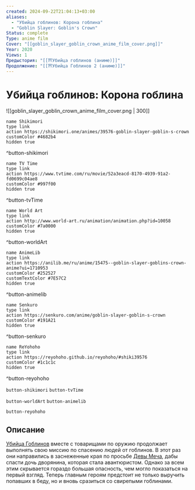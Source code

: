 ```yaml
---
created: 2024-09-22T21:04:13+03:00
aliases:
  - "Убийца гоблинов: Корона гоблина"
  - "Goblin Slayer: Goblin's Crown"
Status: complete
Type: anime film
Cover: "[[goblin_slayer_goblin_crown_anime_film_cover.png]]"
Year: 2020
Views: 1
Предыстория: "[[⛩️Убийца гоблинов (аниме)]]"
Продолжение: "[[⛩️Убийца Гоблинов 2 (аниме)]]"
---
```


# Убийца гоблинов: Корона гоблина

![[goblin_slayer_goblin_crown_anime_film_cover.png | 300]]

```button
name Shikimori
type link
action https://shikimori.one/animes/39576-goblin-slayer-goblin-s-crown
customColor #4682b4
hidden true
```
^button-shikimori

```button
name TV Time
type link
action https://www.tvtime.com/ru/movie/52a3eacd-8170-4939-91a2-fd0699c04ae8
customColor #997f00
hidden true
```
^button-tvTime

```button
name World Art
type link
action http://www.world-art.ru/animation/animation.php?id=10058
customColor #7a0000
hidden true
```
^button-worldArt

```button
name AnimeLib
type link
action https://anilib.me/ru/anime/15475--goblin-slayer-goblins-crown-anime?ui=1710953
customColor #252527
customTextColor #7E57C2
hidden true
```
^button-animelib

```button
name Senkuro
type link
action https://senkuro.com/anime/goblin-slayer-goblin-s-crown
customColor #191A21
hidden true
```
^button-senkuro

```button
name ReYohoho
type link
action https://reyohoho.github.io/reyohoho/#shiki39576
customColor #1c1c1c
hidden true
```
^button-reyohoho



`button-shikimori` `button-tvTime`

`button-worldArt` `button-animelib`

`button-reyohoho`

## Описание

[Убийца Гоблинов](https://shikimori.one/characters/148622-goblin-slayer) вместе с товарищами по оружию продолжает выполнять свою миссию по спасению людей от гоблинов. В этот раз они направились в заснеженные края по просьбе [Девы Меча](https://shikimori.one/characters/166993-tsurugi-no-otome), дабы спасти дочь дворянина, которая стала авантюристом. Однако за всем этим скрывается гораздо большая опасность, чем могло показаться на первый взгляд. Теперь главным героям предстоит не только выручить попавших в беду, но и вновь сразиться со свирепыми гоблинами.
